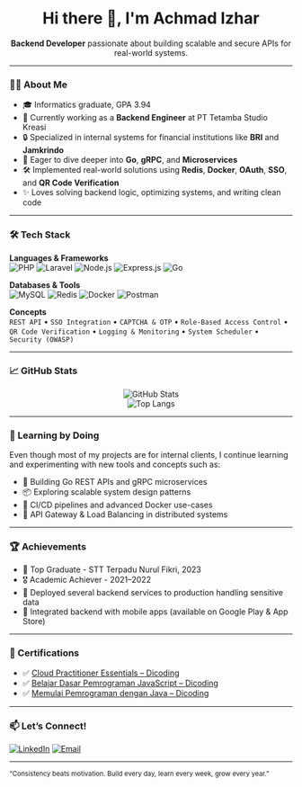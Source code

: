 <h1 align="center">Hi there 👋, I'm Achmad Izhar</h1>
<p align="center">
  <strong>Backend Developer</strong> passionate about building scalable and secure APIs for real-world systems.
</p>

---

### 👨‍💻 About Me

- 🎓 Informatics graduate, GPA 3.94
- 💼 Currently working as a **Backend Engineer** at PT Tetamba Studio Kreasi
- 🔒 Specialized in internal systems for financial institutions like **BRI** and **Jamkrindo**
- 🚀 Eager to dive deeper into **Go**, **gRPC**, and **Microservices**
- 🛠️ Implemented real-world solutions using **Redis**, **Docker**, **OAuth**, **SSO**, and **QR Code Verification**
- ✨ Loves solving backend logic, optimizing systems, and writing clean code

---

### 🛠️ Tech Stack

**Languages & Frameworks**  
![PHP](https://img.shields.io/badge/-PHP-777BB4?logo=php&logoColor=white&style=flat-square)
![Laravel](https://img.shields.io/badge/-Laravel-F55247?logo=laravel&logoColor=white&style=flat-square)
![Node.js](https://img.shields.io/badge/-Node.js-339933?logo=node.js&logoColor=white&style=flat-square)
![Express.js](https://img.shields.io/badge/-Express.js-000000?logo=express&logoColor=white&style=flat-square)
![Go](https://img.shields.io/badge/-Go-00ADD8?logo=go&logoColor=white&style=flat-square)

**Databases & Tools**  
![MySQL](https://img.shields.io/badge/-MySQL-4479A1?logo=mysql&logoColor=white&style=flat-square)
![Redis](https://img.shields.io/badge/-Redis-DC382D?logo=redis&logoColor=white&style=flat-square)
![Docker](https://img.shields.io/badge/-Docker-2496ED?logo=docker&logoColor=white&style=flat-square)
![Postman](https://img.shields.io/badge/-Postman-FF6C37?logo=postman&logoColor=white&style=flat-square)

**Concepts**  
`REST API` • `SSO Integration` • `CAPTCHA & OTP` • `Role-Based Access Control` • `QR Code Verification` • `Logging & Monitoring` • `System Scheduler` • `Security (OWASP)`

---

### 📈 GitHub Stats

<p align="center">
  <img src="https://github-readme-stats.vercel.app/api?username=Zharonk&show_icons=true&theme=radical" alt="GitHub Stats" />
  <br/>
  <img src="https://github-readme-stats.vercel.app/api/top-langs/?username=Zharonk&layout=compact&theme=radical" alt="Top Langs" />
</p>

---

### 🧪 Learning by Doing

Even though most of my projects are for internal clients, I continue learning and experimenting with new tools and concepts such as:

- 🐹 Building Go REST APIs and gRPC microservices
- 📦 Exploring scalable system design patterns
- 🔁 CI/CD pipelines and advanced Docker use-cases
- 📡 API Gateway & Load Balancing in distributed systems

---

### 🏆 Achievements

- 🥇 Top Graduate - STT Terpadu Nurul Fikri, 2023
- 🎖️ Academic Achiever - 2021–2022
- 🧾 Deployed several backend services to production handling sensitive data
- 🚀 Integrated backend with mobile apps (available on Google Play & App Store)

---

### 📜 Certifications

- ✅ [Cloud Practitioner Essentials – Dicoding](https://www.dicoding.com/certificates/72ZDERK7LPYW)
- ✅ [Belajar Dasar Pemrograman JavaScript – Dicoding](https://www.dicoding.com/certificates/NVP79L9MWZR0)
- ✅ [Memulai Pemrograman dengan Java – Dicoding](https://www.dicoding.com/certificates/0LZ03MR9RZ65)

---

### 📫 Let’s Connect!

[![LinkedIn](https://img.shields.io/badge/-LinkedIn-blue?logo=linkedin&style=flat-square)](https://linkedin.com/in/achmadizhar)
[![Email](https://img.shields.io/badge/-Email-D14836?logo=gmail&logoColor=white&style=flat-square)](mailto:emailgt31@gmail.com)

---
<sup>“Consistency beats motivation. Build every day, learn every week, grow every year.”</sup>
